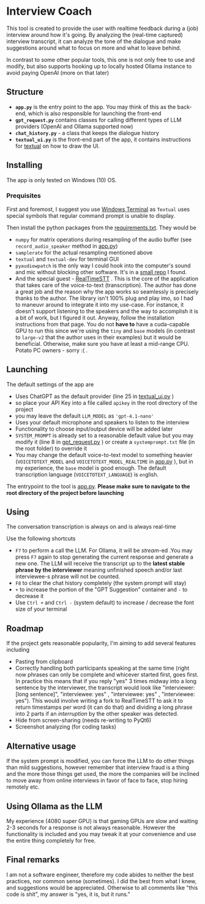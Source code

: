 # Interview Coach

This tool is created to provide the user with realtime feedback during a (job) interview around how it's going. By analyzing the (real-time captured) interview transcript, it can analyze the tone of the dialogue and make suggestions around what to focus on more and what to leave behind.

In contrast to some other popular tools, this one is not only free to use and modify, but also supports hooking up to locally hosted Ollama instance to avoid paying OpenAI (more on that later)

## Structure

- **`app.py`** is the entry point to the app. You may think of this as the back-end, which is also responsible for launching the front-end
- **`gpt_request.py`** contains classes for calling different types of LLM providers (OpenAI and Ollama supported now)
- **`chat_history.py`** - a class that keeps the dialogue history
- **`textual_ui.py`** is the front-end part of the app, it contains instructions for [textual](https://github.com/Textualize/textual) on how to draw the UI. 

## Installing

The app is only tested on Windows (10) OS.

### Prequisites

First and foremost, I suggest you use [Windows Terminal](https://learn.microsoft.com/en-us/windows/terminal/install) as `Textual` uses special symbols that regular command prompt is unable to display.

Then install the python packages from the [requirements.txt](requirements.txt). They would be
* `numpy` for matrix operations during resampling of the audio buffer (see `record_audio_speaker` method in [app.py](app.py))
* `samplerate` for the actual resampling mentioned above
* `textual` and `textual-dev` for terminal GUI
* `pyaudiowpatch` is the only way I could hook into the computer's sound and mic without blocking other software. It's in a [small repo](https://github.com/s0d3s/PyAudioWPatch/) I found.
* And the special guest - [RealTimeSTT](https://github.com/KoljaB/RealtimeSTT) . This is the core of the application that takes care of the voice-to-text (transcription). The author has done a great job and the reason why the app works so seamlessly is precisely thanks to the author. The library isn't 100% plug and play imo, so I had to maneuvr around to integrate it into my use-case. For instance, it doesn't support listening to the speakers and the way to accomplish it is a bit of work, but I figured it out. Anyway, follow the installation instructions from that page. You do not **have to** have a cuda-capable GPU to run this since we're using the `tiny` and `base` models (in contrast to `large-v2` that the author uses in their examples) but it would be beneficial. Otherwise, make sure you have at least a mid-range CPU. Potato PC owners - sorry :( .  

## Launching

The default settings of the app are
- Uses ChatGPT as the default provider (line 25 in [textual_ui.py](textual_ui.py) )
 - so place your API Key into a file called `apikey` in the root directory of the project
 - you may leave the default `LLM_MODEL` as `'gpt-4.1-nano'`
- Uses your default microphone and speakers to listen to the interview
 - Functionality to choose input/output device will be added later
- `SYSTEM_PROMPT` is already set to a reasonable default value but you may modify it (line 8 in [gpt_request.py](gpt_request.py) ) or create a `systemprompt.txt` file (in the root folder) to override it
- You may change the default voice-to-text model to something heavier (`VOICETOTEXT_MODEL` and `VOICETOTEXT_MODEL_REALTIME` in [app.py](app.py) ), but in my experience, the `base` model is good enough. The default transcription language (`VOICETOTEXT_LANGUAGE`) is `en`glish.

The entrypoint to the tool is [app.py](app.py). **Please make sure to navigate to the root directory of the project before launching**

## Using
The conversation transcription is always on and is always real-time

Use the following shortcuts
* `F7` to perform a call the LLM. For Ollama, it will be _stream_-ed .You may press `F7` again to stop generating the current response and generate a new one. The LLM will receive the transcript up to the **latest stable phrase by the interviewer** meaning unfinished speech and/or last interviewee-s phrase will not be counted.
* `F8` to clear the chat history completely (the system prompt will stay)
* `+` to increase the portion of the "GPT Suggestion" container and `-` to decrease it
* Use `Ctrl +` and `Ctrl -` (system default) to increase / decrease the font size of your terminal

## Roadmap

If the project gets reasonable popularity, I'm aiming to add several features including
* Pasting from clipboard
* Correctly handling both participants speaking at the same time (right now phrases can only be complete and whicever started first, goes first. In practice this means that if you reply "yes" 3 times midway into a long sentence by the interviewer, the transcript would look like "interviewer: [long sentence]", "interviewee: yes" , "interviewee: yes" , "interviewee: yes"). This would involve writing a fork to RealTimeSTT to ask it to return timestamps per word (it can do that) and dividing a long phrase into 2 parts if an _interruption_ by the other speaker was detected. 
* Hide from screen-sharing (needs re-writing to PyQt6)
* Screenshot analyzing (for coding tasks)

## Alternative usage

If the system prompt is modified, you can force the LLM to do other things than mild suggestions, however remember that interview fraud is a thing and the more those things get used, the more the companies will be inclined to move away from online interviews in favor of face to face, stop hiring remotely etc. 

## Using Ollama as the LLM

My experience (4080 super GPU) is that gaming GPUs are slow and waiting 2-3 seconds for a response is not always reasonable. However the functionality is included and you may tweak it at your convenience and use the entire thing completely for free. 

## Final remarks

I am not a software engineer, therefore my code abides to neither the best practices, nor common sense (sometimes). I did the best from what I knew, and suggestions would be appreciated. Otherwise to all comments like "this code is shit", my answer is "yes, it is, but it runs."